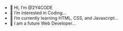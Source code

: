 - 👋 Hi, I’m @2Y4CODE
- 👀 I’m interested in Coding...
- 🌱 I’m currently learning HTML, CSS, and Javascript...
- 💞️ I am a future Web Developer...

<!---
2Y4CODE/2Y4CODE is a ✨ special ✨ repository because its `README.md` (this file) appears on your GitHub profile.
You can click the Preview link to take a look at your changes.
--->
